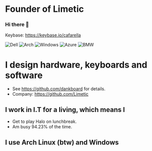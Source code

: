 # Founder of Limetic
### Hi there 👋
Keybase: https://keybase.io/cafarella

![Dell](https://img.shields.io/badge/Dell-User-007DB8?style=for-the-badge&logo=dell)
![Arch](https://img.shields.io/badge/Arch_Linux-User-BA160C?style=for-the-badge&logo=arch-linux)
![Windows](https://img.shields.io/badge/Windows-Contributor-0078D6?style=for-the-badge&logo=windows)
![Azure](https://img.shields.io/badge/Azure-Developer-0089D6?style=for-the-badge&logo=microsoft-azure)
![BMW](https://img.shields.io/badge/BMW-Driver-0066B1?style=for-the-badge&logo=bmw)

# I design hardware, keyboards and software
- See https://github.com/dankboard for details.
- Company: https://github.com/Limetic
## I work in I.T for a living, which means I 
- Get to play Halo on lunchbreak.
- Am busy 94.23% of the time.
## I use Arch Linux (btw) and Windows

<!--
**AlexanderPCafa/AlexanderPCafa** is a ✨ _special_ ✨ repository because its `README.md` (this file) appears on your GitHub profile.

Here are some ideas to get you started:

- 🔭 I’m currently working on ...
- 🌱 I’m currently learning ...
- 👯 I’m looking to collaborate on ...
- 🤔 I’m looking for help with ...
- 💬 Ask me about ...
- 📫 How to reach me: ...
- 😄 Pronouns: ...
- ⚡ Fun fact: ...
-->
